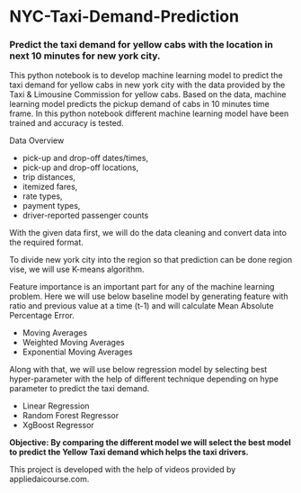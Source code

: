 # NYC-Taxi-Demand-Prediction
### Predict the taxi demand for yellow cabs with the location in next 10 minutes for new york city.

This python notebook is to develop machine learning model to predict the taxi demand for yellow cabs in new york city with the data provided by the Taxi & Limousine Commission for yellow cabs. Based on the data, machine learning model predicts the pickup demand of cabs in 10 minutes time frame. In this python notebook different machine learning model have been trained and accuracy is tested.

Data Overview
- pick-up and drop-off dates/times,
- pick-up and drop-off locations,
- trip distances,
- itemized fares,
- rate types,
- payment types,
- driver-reported passenger counts

With the given data first, we will do the data cleaning and convert data into the required format.

To divide new york city into the region so that prediction can be done region vise, we will use K-means algorithm.

Feature importance is an important part for any of the machine learning problem. Here we will use below baseline model by generating feature with ratio and previous value at a time (t-1) and will calculate Mean Absolute Percentage Error.
- Moving Averages
- Weighted Moving Averages
- Exponential Moving Averages

Along with that, we will use below regression model by selecting best hyper-parameter with the help of different technique depending on hype parameter to predict the taxi demand.
- Linear Regression
- Random Forest Regressor
- XgBoost Regressor

__Objective: By comparing the different model we will select the best model to predict the Yellow Taxi demand which helps the taxi drivers.__

This project is developed with the help of videos provided by appliedaicourse.com.
